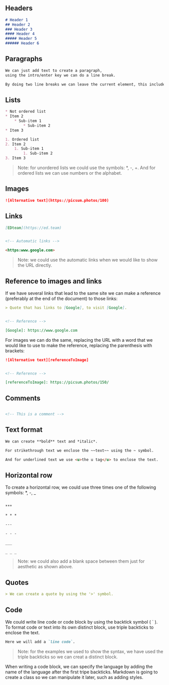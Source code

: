 ## Headers



```markdown
# Header 1
## Header 2
### Header 3
#### Header 4
##### Header 5
###### Header 6
```



## Paragraphs



```markdown
We can just add text to create a paragraph,
using the intro/enter key we can do a line break.

By doing two line breaks we can leave the current element, this includes paragraphs, quotes, code blocks, etc.
```



## Lists



```markdown
* Not ordered list
* Item 2
    * Sub-item 1
        * Sub-item 2
* Item 3

1. Ordered list
2. Item 2
    1. Sub-item 1
        1. Sub-item 2
3. Item 3
```

> Note: for unordered lists we could use the symbols: *, -, +. And for ordered lists we can use numbers or the alphabet.



## Images



```markdown
![Alternative text](https://picsum.photos/100)
```



## Links



```markdown
[EDteam](https://ed.team)


<!-- Automatic links -->

<https:www.google.com>
```

> Note: we could use the automatic links when we would like to show the URL directly.



## Reference to images and links



If we have several links that lead to the same site we can make a reference (preferably at the end of the document) to those links:

```markdown
> Quote that has links to [Google], to visit [Google].


<!-- Reference -->

[Google]: https://www.google.com
```



For images we can do the same, replacing the URL with a word that we would like to use to make the reference, replacing the parenthesis with brackets: 

```markdown
![Alternative text][referenceToImage]


<!-- Reference -->

[referenceToImage]: https://picsum.photos/150/
```



## Comments



```markdown

<!-- This is a comment -->

```



## Text format



```markdown
We can create **bold** text and *italic*.

For strikethrough text we enclose the ~~text~~ using the ~ symbol. 

And for underlined text we use <u>the u tag</u> to enclose the text.
```



## Horizontal row



To create a horizontal row, we could use three times one of the following symbols: *, -, _

```markdown

***

* * *

---

- - -

___

_ _ _

```

> Note: we could also add a blank space between them just for aesthetic as shown above.



## Quotes



```markdown
> We can create a quote by using the '>' symbol.
```



## Code



We could write line code or code block by using the backtick symbol ( \` ). To format code or text into its own distinct block, use triple backticks to enclose the text.

```markdown
Here we will add a `line code`.
```

> Note: for the examples we used to show the syntax, we have used the triple backticks so we can creat a distinct block.

When writing a code block, we can specify the language by adding the name of the language after the first tripe backticks. Markdown is going to create a class so we can manipulate it later, such as adding styles.

